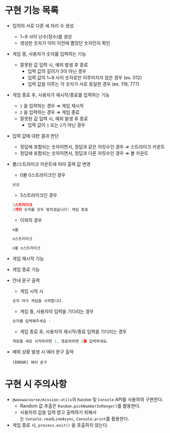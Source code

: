 # 구현 기능 목록

- 임의의 서로 다른 세 자리 수 생성
    - 1~9 사이 난수(정수)를 생성
    - 생성한 숫자가 이미 이전에 뽑았던 숫자인지 확인
- 게임 중, 사용자가 숫자를 입력하는 기능
    - 잘못된 값 입력 시, 예외 발생 후 종료
        - 입력 값의 길이가 3이 아닌 경우
        - 입력 값이 1~9 사이 숫자로만 이루어지지 않은 경우 (ex. 012)
        - 입력 값을 이루는 각 숫자가 서로 동일한 경우 (ex. 119, 777)
- 게임 종료 후, 사용자가 재시작/종료를 입력하는 기능
    - `1` 을 입력하는 경우 ⇒ 게임 재시작
    - `2` 을 입력하는 경우 ⇒ 게임 종료
    - 잘못된 값 입력 시, 예외 발생 후 종료
        - 입력 값이 `1` 또는 `2`가 아닌 경우
- 입력 값에 대한 결과 판단
    - 정답에 포함되는 숫자이면서, 정답과 같은 자릿수인 경우 ⇒ 스트라이크 카운트
    - 정답에 포함되는 숫자이면서, 정답과 다른 자릿수인 경우 ⇒ 볼 카운트
- 볼/스트라이크 카운트에 따라 출력 값 변경
    - 0볼 0스트라이크인 경우
    
    ```jsx
    낫싱
    ```
    
    - 3스트라이크인 경우
    
    ```jsx
    3스트라이크
    3개의 숫자를 모두 맞히셨습니다! 게임 종료
    ```
    
    - 이외의 경우
    
    ```jsx
    n볼
    ```
    
    ```jsx
    n스트라이크
    ```
    
    ```jsx
    n볼 n스트라이크
    ```
    
- 게임 재시작 기능
- 게임 종료 기능
- 안내 문구 출력
    - 게임 시작 시
    
    ```jsx
    숫자 야구 게임을 시작합니다.
    ```
    
    - 게임 중, 사용자의 입력을 기다리는 경우
    
    ```jsx
    숫자를 입력해주세요 : 
    ```
    
    - 게임 종료 후, 사용자의 재시작/종료 입력을 기다리는 경우
    
    ```jsx
    게임을 새로 시작하려면 1, 종료하려면 2를 입력하세요.
    ```
    
- 예외 상황 발생 시 에러 문구 출력

    ```shell
    [ERROR] 에러 문구
    ```

# 구현 시 주의사항

- `@woowacourse/mission-utils`의 `Random` 및 `Console` API를 사용하여 구현한다.
    - Random 값 추출은 `Random.pickNumberInRange()`를 활용한다.
    - 사용자의 값을 입력 받고 출력하기 위해서는 `Console.readLineAsync`, `Console.print`를 활용한다.
- 게임 종료 시, `process.exit()` 을 호출하지 않는다.